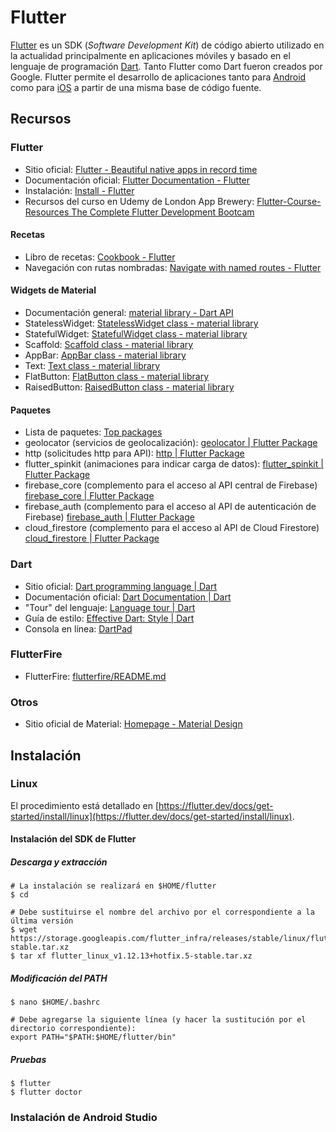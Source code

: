 # Flutter
[Flutter](https://flutter.dev/) es un SDK (_Software Development Kit_) de código abierto utilizado en la actualidad principalmente en aplicaciones móviles y basado en el lenguaje de programación [Dart](https://dart.dev/). Tanto Flutter como Dart fueron creados por Google. Flutter permite el desarrollo de aplicaciones tanto para [Android](https://www.android.com/) como para [iOS](https://www.apple.com/ios/) a partir de una misma base de código fuente.

## Recursos
### Flutter
* Sitio oficial: [Flutter - Beautiful native apps in record time](https://flutter.dev/)
* Documentación oficial: [Flutter Documentation - Flutter](https://flutter.dev/docs)
* Instalación: [Install - Flutter](https://flutter.dev/docs/get-started/install)
* Recursos del curso en Udemy de London App Brewery: [Flutter-Course-Resources The Complete Flutter Development Bootcam](https://github.com/londonappbrewery/Flutter-Course-Resources)

#### Recetas
* Libro de recetas: [Cookbook - Flutter](https://flutter.dev/docs/cookbook)
* Navegación con rutas nombradas: [Navigate with named routes - Flutter](https://flutter.dev/docs/cookbook/navigation/named-routes)

#### Widgets de Material
* Documentación general: [material library - Dart API](https://api.flutter.dev/flutter/material/material-library.html)
* StatelessWidget: [StatelessWidget class - material library](https://api.flutter.dev/flutter/widgets/StatelessWidget-class.html)
* StatefulWidget: [StatefulWidget class - material library](https://api.flutter.dev/flutter/widgets/StatefulWidget-class.html)
* Scaffold: [Scaffold class - material library](https://api.flutter.dev/flutter/material/Scaffold-class.html)
* AppBar: [AppBar class - material library](https://api.flutter.dev/flutter/material/AppBar-class.html)
* Text: [Text class - material library](https://api.flutter.dev/flutter/widgets/Text-class.html)
* FlatButton: [FlatButton class - material library](https://api.flutter.dev/flutter/material/FlatButton-class.html)
* RaisedButton: [RaisedButton class - material library](https://api.flutter.dev/flutter/material/RaisedButton-class.html)

#### Paquetes
* Lista de paquetes: [Top packages](https://pub.dev/packages/)
* geolocator (servicios de geolocalización): [geolocator | Flutter Package](https://pub.dev/packages/geolocator)
* http (solicitudes http para API): [http | Flutter Package](https://pub.dev/packages/http)
* flutter_spinkit (animaciones para indicar carga de datos): [flutter_spinkit | Flutter Package](https://pub.dev/packages/flutter_spinkit)
* firebase_core (complemento para el acceso al API central de Firebase) [firebase_core | Flutter Package](https://pub.dev/packages/firebase_core)
* firebase_auth (complemento para el acceso al API de autenticación de Firebase) [firebase_auth | Flutter Package](https://pub.dev/packages/firebase_auth)
* cloud_firestore (complemento para el acceso al API de Cloud Firestore) [cloud_firestore | Flutter Package](https://pub.dev/packages/cloud_firestore)

### Dart
* Sitio oficial: [Dart programming language | Dart](https://dart.dev/)
* Documentación oficial: [Dart Documentation | Dart](https://dart.dev/guides)
* "Tour" del lenguaje: [Language tour | Dart](https://dart.dev/guides/language/language-tour)
* Guía de estilo: [Effective Dart: Style | Dart](https://dart.dev/guides/language/effective-dart/style)
* Consola en línea: [DartPad](https://dartpad.dartlang.org/)

### FlutterFire
* FlutterFire: [flutterfire/README.md](https://github.com/FirebaseExtended/flutterfire/blob/master/README.md)

### Otros
* Sitio oficial de Material: [Homepage - Material Design](https://material.io/)

## Instalación
### Linux
El procedimiento está detallado en [https://flutter.dev/docs/get-started/install/linux](https://flutter.dev/docs/get-started/install/linux).

#### Instalación del SDK de Flutter ####
##### Descarga y extracción #####
```terminal
# La instalación se realizará en $HOME/flutter
$ cd

# Debe sustituirse el nombre del archivo por el correspondiente a la última versión
$ wget https://storage.googleapis.com/flutter_infra/releases/stable/linux/flutter_linux_v1.12.13+hotfix.5-stable.tar.xz
$ tar xf flutter_linux_v1.12.13+hotfix.5-stable.tar.xz
```

##### Modificación del PATH #####
```terminal
$ nano $HOME/.bashrc

# Debe agregarse la siguiente línea (y hacer la sustitución por el directorio correspondiente):
export PATH="$PATH:$HOME/flutter/bin"
```

##### Pruebas
```terminal
$ flutter
$ flutter doctor
```

### Instalación de Android Studio
